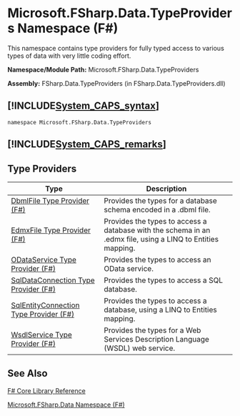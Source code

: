 # Microsoft.FSharp.Data.TypeProviders Namespace (F#)

This namespace contains type providers for fully typed access to various types of data with very little coding effort.

**Namespace/Module Path:** Microsoft.FSharp.Data.TypeProviders

**Assembly:** FSharp.Data.TypeProviders (in FSharp.Data.TypeProviders.dll)


## [!INCLUDE[System_CAPS_syntax](//System/Token/System_CAPS_syntax_md.md)]

```
namespace Microsoft.FSharp.Data.TypeProviders
```

## [!INCLUDE[System_CAPS_remarks](//System/Token/System_CAPS_remarks_md.md)]

## Type Providers


|Type|Description|
|----|-----------|
|[DbmlFile Type Provider &#40;F&#35;&#41;](DbmlFile+Type+Provider+28%F%2329%.md)|Provides the types for a database schema encoded in a .dbml file.|
|[EdmxFile Type Provider &#40;F&#35;&#41;](EdmxFile+Type+Provider+28%F%2329%.md)|Provides the types to access a database with the schema in an .edmx file, using a LINQ to Entities mapping.|
|[ODataService Type Provider &#40;F&#35;&#41;](ODataService+Type+Provider+28%F%2329%.md)|Provides the types to access an OData service.|
|[SqlDataConnection Type Provider &#40;F&#35;&#41;](SqlDataConnection+Type+Provider+28%F%2329%.md)|Provides the types to access a SQL database.|
|[SqlEntityConnection Type Provider &#40;F&#35;&#41;](SqlEntityConnection+Type+Provider+28%F%2329%.md)|Provides the types to access a database, using a LINQ to Entities mapping.|
|[WsdlService Type Provider &#40;F&#35;&#41;](WsdlService+Type+Provider+28%F%2329%.md)|Provides the types for a Web Services Description Language (WSDL) web service.|

## See Also
[F&#35; Core Library Reference](F%23+Core+Library+Reference.md)

[Microsoft.FSharp.Data Namespace &#40;F&#35;&#41;](Microsoft.FSharp.Data+Namespace+28%F%2329%.md)

